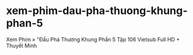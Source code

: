 # xem-phim-dau-pha-thuong-khung-phan-5
Xem Phim » "Đấu Phá Thương Khung Phần 5 Tập 106 Vietsub Full HD + Thuyết Minh
